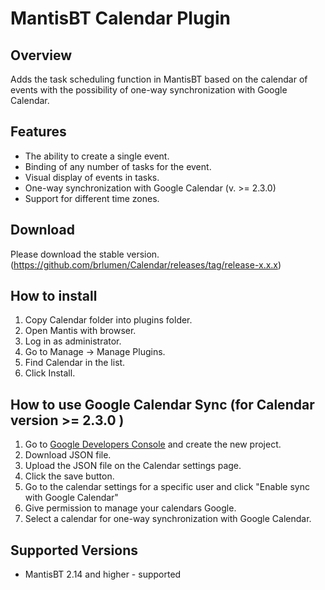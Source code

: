 # MantisBT Calendar Plugin
Overview
--------
Adds the task scheduling function in MantisBT based on the calendar of events with the possibility of one-way synchronization with Google Calendar.

Features
--------
- The ability to create a single event.
- Binding of any number of tasks for the event.
- Visual display of events in tasks.
- One-way synchronization with Google Calendar (v. >= 2.3.0)
- Support for different time zones.

Download
--------
Please download the stable version.
(https://github.com/brlumen/Calendar/releases/tag/release-x.x.x)


How to install
--------------

1. Copy Calendar folder into plugins folder.
2. Open Mantis with browser.
3. Log in as administrator.
4. Go to Manage -> Manage Plugins.
5. Find Calendar in the list.
6. Click Install.

How to use Google Calendar Sync (for Calendar version >= 2.3.0 )
----------------------------------------------------------------

1. Go to [Google Developers Console](https://console.developers.google.com/) and create the new project.
2. Download JSON file.
3. Upload the JSON file on the Calendar settings page.
4. Click the save button.
5. Go to the calendar settings for a specific user and click "Enable sync with Google Calendar"
6. Give permission to manage your calendars Google.
7. Select a calendar for one-way synchronization with Google Calendar.

Supported Versions
------------------

- MantisBT 2.14 and higher - supported